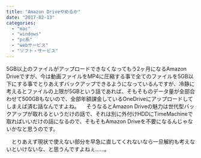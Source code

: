 ```yaml
---
title: "Amazon Driveやめるか"
date: "2017-02-13"
categories: 
  - "mac"
  - "windows"
  - "pc系"
  - "webサービス"
  - "ソフト・サービス"
---
```


5GB以上のファイルがアップロードできなくなってもう2ヶ月になるAmazon Driveですが、今は動画ファイルをMP4に圧縮する事で全てのファイルを5GB以下にする事でとりあえずバックアップできるようになっているんですが、冷静に考えるとファイルの上限が5GBという話であれば、そもそものデータ量が全部合わせて500GBもないので、全部年額課金しているOneDriveにアップロードしてしまえば済む話なんですよね。 　そうなるとAmazon Driveの魅力は世代型バックアップが取れるというだけの話で、それは別に外付けHDDにTimeMachineで取ればいいだけの話になるので、そもそもAmazon Driveを不要になるんじゃないかなと思うのです。

　とりあえず現状で使えない部分を早急に直してくれないなら一旦解約も考えないといけないな、と思うんですよねぇ……。

